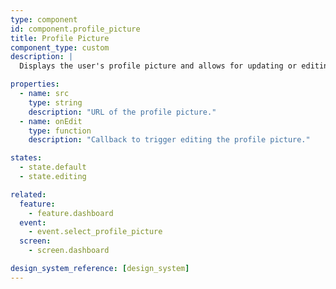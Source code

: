 ```yaml
---
type: component
id: component.profile_picture
title: Profile Picture
component_type: custom
description: |
  Displays the user's profile picture and allows for updating or editing the image.

properties:
  - name: src
    type: string
    description: "URL of the profile picture."
  - name: onEdit
    type: function
    description: "Callback to trigger editing the profile picture."

states:
  - state.default
  - state.editing

related:
  feature:
    - feature.dashboard
  event:
    - event.select_profile_picture
  screen:
    - screen.dashboard

design_system_reference: [design_system]
---
```

